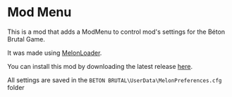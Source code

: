 # Mod Menu

This is a mod that adds a ModMenu to control mod's settings for the Béton Brutal Game.

It was made using [MelonLoader](https://github.com/LavaGang/MelonLoader).

You can install this mod by downloading the latest release [here](https://github.com/MiaouZart/BBModMenu/releases).

All settings are saved in the `` BETON BRUTAL\UserData\MelonPreferences.cfg `` folder